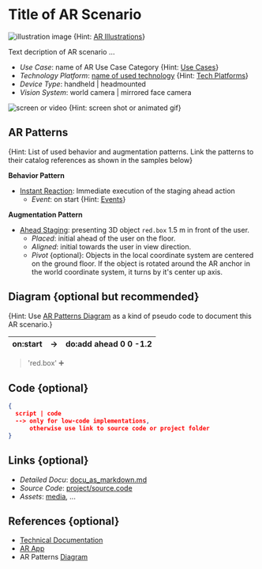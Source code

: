 
# Title of AR Scenario 

![illustration image](illustration.jpg) {Hint: [AR Illustrations](https://arpatterns.dev/illustrations)}

Text decription of AR scenario ...

* _Use Case_: name of AR Use Case Category {Hint: [Use Cases]([../README.md](https://github.com/ARpatterns/catalog/blob/main/usecases.md))}
* _Technology Platform_: [name of used technology](../README.md) {Hint: [Tech Platforms]([../README](https://github.com/ARpatterns/catalog/blob/main/platforms.md).md)}
* _Device Type_: handheld | headmounted
* _Vision System_: world camera | mirrored face camera 

![screen or video](screen.jpg) {Hint: screen shot or animated gif}

## AR Patterns

{Hint: List of used behavior and augmentation patterns. Link the patterns to their catalog references as shown in the samples below}

__Behavior Pattern__

* [Instant Reaction](https://github.com/ARpatterns/catalog/blob/main/behavioral-patterns/instant-reaction.md): Immediate execution of the staging ahead action
  * _Event_: on start {Hint: [Events](https://github.com/ARpatterns/catalog/blob/main/eca/events.md)}

__Augmentation Pattern__
* [Ahead Staging](https://github.com/ARpatterns/catalog/blob/main/augmentation-patterns/ahead-staging.md): presenting 3D object `red.box` 1.5 m  in front of the user.
  * _Placed_: initial ahead of the user on the floor.
  * _Aligned_: initial towards the user in view direction.
  * _Pivot_ {optional}: Objects in the local coordinate system are centered on the ground floor. If the object is rotated around the AR anchor in the world coordinate system, it turns by it's center up axis.

## Diagram {optional but recommended}

{Hint: Use [AR Patterns Diagram](https://github.com/ARpatterns/diagram) as a kind of pseudo code to document this AR scenario.}

 | on:start |  &rarr; | do:add ahead 0 0 -1.2 |
 |---|---|---|
> 'red.box' ➕

## Code {optional}

```json
{
  script | code 
  --> only for low-code implementations,
      otherwise use link to source code or project folder 
}
```

## Links {optional}

* _Detailed Docu_: [docu_as_markdown.md](docs/docu.md)
* _Source Code_: [project/source.code](project/source.code)
* _Assets_: [media](project/media.asset), ...


## References {optional}

- [Technical Documentation](https://___/docu/)
- [AR App](https://___)
- AR Patterns [Diagram](https://github.com/ARpatterns/diagram)
